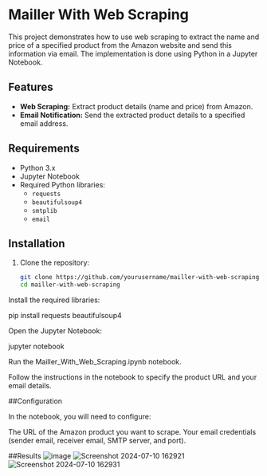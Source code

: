 # Mailler With Web Scraping

This project demonstrates how to use web scraping to extract the name and price of a specified product from the Amazon website and send this information via email. The implementation is done using Python in a Jupyter Notebook.

## Features

- **Web Scraping:** Extract product details (name and price) from Amazon.
- **Email Notification:** Send the extracted product details to a specified email address.

## Requirements

- Python 3.x
- Jupyter Notebook
- Required Python libraries:
  - `requests`
  - `beautifulsoup4`
  - `smtplib`
  - `email`

## Installation

1. Clone the repository:
   ```bash
   git clone https://github.com/yourusername/mailler-with-web-scraping.git
   cd mailler-with-web-scraping

Install the required libraries:

pip install requests beautifulsoup4


Open the Jupyter Notebook:

jupyter notebook

Run the Mailler_With_Web_Scraping.ipynb notebook.

Follow the instructions in the notebook to specify the product URL and your email details.

##Configuration

In the notebook, you will need to configure:

The URL of the Amazon product you want to scrape.
Your email credentials (sender email, receiver email, SMTP server, and port).

##Results
![image](https://github.com/BakiAkgun1/Mailler_With_Web_Scraping/assets/118991077/c36ba3c7-495f-42ec-a1d8-dd9b45f226c1)
![Screenshot 2024-07-10 162921](https://github.com/BakiAkgun1/Mailler_With_Web_Scraping/assets/118991077/bec1bd23-bbd4-4840-a688-afc04055d4ad)
![Screenshot 2024-07-10 162931](https://github.com/BakiAkgun1/Mailler_With_Web_Scraping/assets/118991077/50685c84-2e23-4579-a281-1bcb83474da4)
